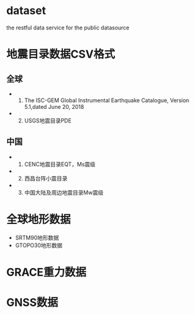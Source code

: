 # dataset
the restful data service for the public datasource

# 地震目录数据CSV格式

## 全球
* 1. The ISC-GEM Global Instrumental Earthquake Catalogue, Version 5.1,dated June 20, 2018 
* 2. USGS地震目录PDE

## 中国
* 1. CENC地震目录EQT，Ms震级
* 2. 西昌台阵小震目录
* 3. 中国大陆及周边地震目录Mw震级

# 全球地形数据
* SRTM90地形数据
* GTOPO30地形数据

# GRACE重力数据

# GNSS数据
